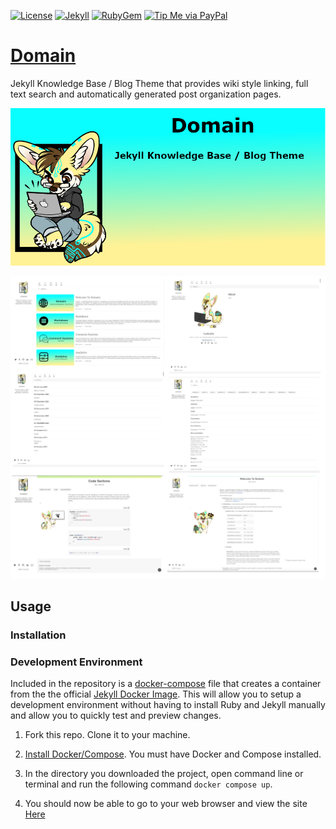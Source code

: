 
[![License](https://img.shields.io/github/license/Lumunix/domain?style=plastic)](https://github.com/Lumunix/Domain/blob/main/LICENSE)
[![Jekyll](https://img.shields.io/badge/jekyll-%3E%3D%203.7-blue.svg)](https://jekyllrb.com/)
[![RubyGem](https://img.shields.io/gem/v/domain-jekyll?style=plastic)](https://rubygems.org/gems/minimal-mistakes-jekyll)
[![Tip Me via PayPal](https://img.shields.io/badge/PayPal-tip%20me-green.svg?logo=paypal)](https://www.paypal.me/Lumunix)


# [Domain](https://lumunix.github.io/Domain/)
Jekyll Knowledge Base / Blog Theme that provides wiki style linking, full text search and automatically generated post organization pages.

![Project-Banner](/readme/project-banner.png)

![Showcase](/readme/showcase.png)
## Usage

### Installation





### Development Environment
Included in the repository is a [docker-compose](./docker-compose.yml) file that creates a container from the the official [Jekyll Docker Image](https://hub.docker.com/r/jekyll/jekyll/). This will allow you to setup a development environment without having to install Ruby and Jekyll manually and allow you to quickly test and preview changes.


1. Fork this repo. Clone it to your machine.

2. [Install Docker/Compose](https://docs.docker.com/compose/install/). You must have Docker and Compose installed.

3. In the directory you downloaded the project, open command line or terminal and run the following command `docker compose up`.

4. You should now be able to go to your web browser and view the site [Here](http://127.0.0.1:4000/)
